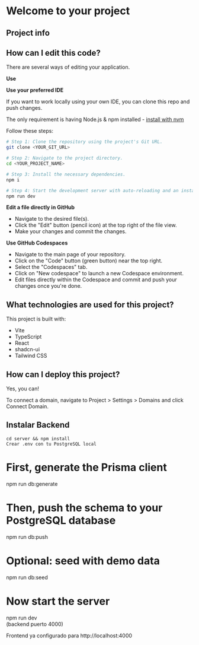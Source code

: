 # Welcome to your project

## Project info

## How can I edit this code?

There are several ways of editing your application.

**Use**

**Use your preferred IDE**

If you want to work locally using your own IDE, you can clone this repo and push changes.

The only requirement is having Node.js & npm installed - [install with nvm](https://github.com/nvm-sh/nvm#installing-and-updating)

Follow these steps:

```sh
# Step 1: Clone the repository using the project's Git URL.
git clone <YOUR_GIT_URL>

# Step 2: Navigate to the project directory.
cd <YOUR_PROJECT_NAME>

# Step 3: Install the necessary dependencies.
npm i

# Step 4: Start the development server with auto-reloading and an instant preview.
npm run dev
```

**Edit a file directly in GitHub**

- Navigate to the desired file(s).
- Click the "Edit" button (pencil icon) at the top right of the file view.
- Make your changes and commit the changes.

**Use GitHub Codespaces**

- Navigate to the main page of your repository.
- Click on the "Code" button (green button) near the top right.
- Select the "Codespaces" tab.
- Click on "New codespace" to launch a new Codespace environment.
- Edit files directly within the Codespace and commit and push your changes once you're done.

## What technologies are used for this project?

This project is built with:

- Vite
- TypeScript
- React
- shadcn-ui
- Tailwind CSS

## How can I deploy this project?

Yes, you can!

To connect a domain, navigate to Project > Settings > Domains and click Connect Domain.

## Instalar Backend
    cd server && npm install
    Crear .env con tu PostgreSQL local

# First, generate the Prisma client
npm run db:generate

# Then, push the schema to your PostgreSQL database
npm run db:push

# Optional: seed with demo data
npm run db:seed

# Now start the server
npm run dev  
(backend puerto 4000)

Frontend ya configurado para http://localhost:4000
